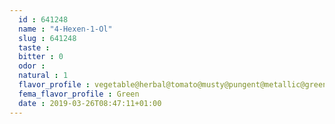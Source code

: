 ```yaml
---
  id : 641248
  name : "4-Hexen-1-Ol"
  slug : 641248
  taste : 
  bitter : 0
  odor : 
  natural : 1
  flavor_profile : vegetable@herbal@tomato@musty@pungent@metallic@green
  fema_flavor_profile : Green
  date : 2019-03-26T08:47:11+01:00
---
```



